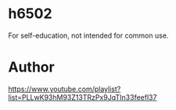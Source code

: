 # h6502
For self-education, not intended for common use.
# Author
https://www.youtube.com/playlist?list=PLLwK93hM93Z13TRzPx9JqTIn33feefl37
